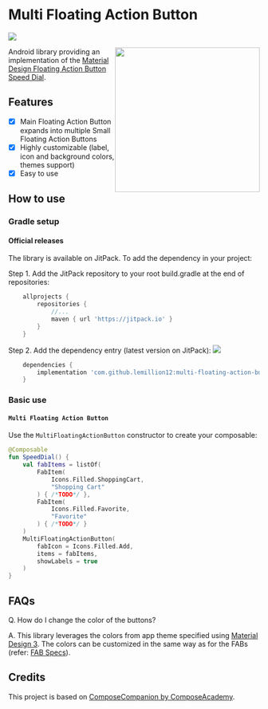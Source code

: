 # Multi Floating Action Button

[![](https://jitpack.io/v/lemillion12/multi-floating-action-button.svg)](https://jitpack.io/#lemillion12/multi-floating-action-button)

<img src="/demo/demo_1.gif" width="290" align="right" hspace="0" />

Android library providing an implementation of the [Material Design Floating Action Button Speed Dial](https://material.io/guidelines/components/buttons-floating-action-button.html#buttons-floating-action-button-transitions).

## Features
- [x] Main Floating Action Button expands into multiple Small Floating Action Buttons
- [x] Highly customizable (label, icon and background colors, themes support)
- [x] Easy to use

## How to use
### Gradle setup
#### Official releases
The library is available on JitPack. To add the dependency in your project:

Step 1. Add the JitPack repository to your root build.gradle at the end of repositories: 

```groovy
	allprojects {
        repositories { 
            //...
            maven { url 'https://jitpack.io' }
        }
    }
```
Step 2. Add the dependency entry (latest version on JitPack): [![](https://jitpack.io/v/lemillion12/multi-floating-action-button.svg)](https://jitpack.io/#lemillion12/multi-floating-action-button)

```groovy
    dependencies {
        implementation 'com.github.lemillion12:multi-floating-action-button:1.0.0'
    }
```

### Basic use
#### `Multi Floating Action Button`
Use the `MultiFloatingActionButton` constructor to create your composable:

```kotlin
@Composable
fun SpeedDial() {
    val fabItems = listOf(
        FabItem(
            Icons.Filled.ShoppingCart,
            "Shopping Cart"
        ) { /*TODO*/ },
        FabItem(
            Icons.Filled.Favorite,
            "Favorite"
        ) { /*TODO*/ }
    )
    MultiFloatingActionButton(
        fabIcon = Icons.Filled.Add,
        items = fabItems,
        showLabels = true
    )
}
```

## FAQs
Q. How do I change the color of the buttons?

A. This library leverages the colors from app theme specified using [Material Design 3](https://m3.material.io/develop/android/mdc-android). The colors can be customized in the same way as for the FABs (refer: [FAB Specs](https://m3.material.io/components/floating-action-button/specs)).


## Credits
This project is based on [ComposeCompanion by ComposeAcademy](https://github.com/ComposeAcademy/ComposeCompanion).